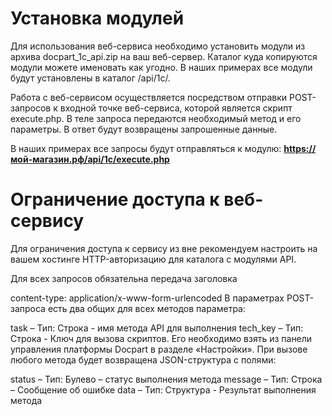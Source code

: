 # Установка модулей

Для использования веб-сервиса необходимо установить модули из архива docpart_1с_api.zip на ваш веб-сервер. Каталог куда копируются модули можете именовать как угодно. В наших примерах все модули будут установлены в каталог /api/1с/.

Работа с веб-сервисом осуществляется посредством отправки POST-запросов к входной точке веб-сервиса, которой является скрипт execute.php. В теле запроса передаются необходимый метод и его параметры. В ответ будут возвращены запрошенные данные.

В наших примерах все запросы будут отправляться к модулю: **https://мой-магазин.рф/api/1c/execute.php**

# Ограничение доступа к веб-сервису

Для ограничения доступа к сервису из вне рекомендуем настроить на вашем хостинге HTTP-авторизацию для каталога с модулями API. 



Для всех запросов обязательна передача заголовка

content-type: application/x-www-form-urlencoded
В параметрах POST-запроса есть два общих для всех методов параметра:

task – Тип: Строка - имя метода API для выполнения
tech_key – Тип: Строка - Ключ для вызова скриптов. Его необходимо взять из панели управления платформы Docpart в разделе «Настройки».
При вызове любого метода будет возвращена JSON-структура с полями:

status – Тип: Булево – статус выполнения метода
message – Тип: Строка – Сообщение об ошибке
data – Тип: Структура - Результат выполнения метода